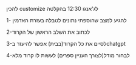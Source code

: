 
להכין customize לג'אנגו 12:30 בהקלטה

1- להגיע למצב שהוספתי נתונים לטבלה בעזרת האדמין

2-לכתוב את השלב הראשון של הקרוד

3-לסיים את כל הקרוד(בבית) אפשר להיעזר בchatgpt

4-לבחור מודל(לצורך העניין ספרים) לעשות לו קרוד מלא
